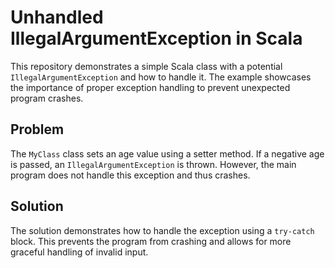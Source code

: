 # Unhandled IllegalArgumentException in Scala

This repository demonstrates a simple Scala class with a potential `IllegalArgumentException` and how to handle it.  The example showcases the importance of proper exception handling to prevent unexpected program crashes.

## Problem

The `MyClass` class sets an age value using a setter method. If a negative age is passed, an `IllegalArgumentException` is thrown. However, the main program does not handle this exception and thus crashes.

## Solution

The solution demonstrates how to handle the exception using a `try-catch` block. This prevents the program from crashing and allows for more graceful handling of invalid input.
